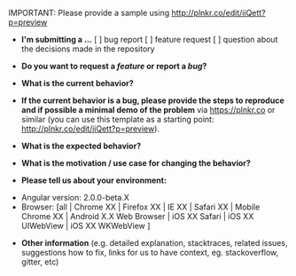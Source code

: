 IMPORTANT: Please provide a sample using http://plnkr.co/edit/iiQett?p=preview 

* **I'm submitting a ...**
[ ] bug report
[ ] feature request
[ ] question about the decisions made in the repository

* **Do you want to request a *feature* or report a *bug*?**



* **What is the current behavior?**



* **If the current behavior is a bug, please provide the steps to reproduce and if possible a minimal demo of the problem** via
https://plnkr.co or similar (you can use this template as a starting point: http://plnkr.co/edit/iiQett?p=preview).



* **What is the expected behavior?**



* **What is the motivation / use case for changing the behavior?**



* **Please tell us about your environment:**

- Angular version: 2.0.0-beta.X
- Browser: [all | Chrome XX | Firefox XX | IE XX | Safari XX | Mobile Chrome XX | Android X.X Web Browser | iOS XX Safari | iOS XX UIWebView | iOS XX WKWebView ]



* **Other information** (e.g. detailed explanation, stacktraces, related issues, suggestions how to fix, links for us to have context, eg. stackoverflow, gitter, etc)